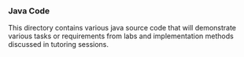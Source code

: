 <h3>Java Code</h3>
This directory contains various java source code that will demonstrate 
various tasks or requirements from labs and implementation methods discussed in tutoring sessions.

